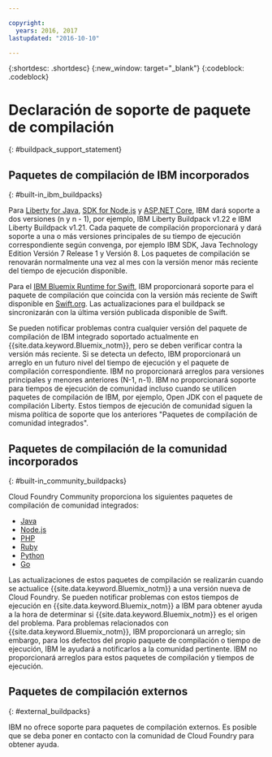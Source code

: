 ```yaml
---

copyright:
  years: 2016, 2017
lastupdated: "2016-10-10"

---
```


{:shortdesc: .shortdesc}
{:new_window: target="_blank"}
{:codeblock: .codeblock}

# Declaración de soporte de paquete de compilación
{: #buildpack_support_statement}


## Paquetes de compilación de IBM incorporados
{: #built-in_ibm_buildpacks}

Para [Liberty for Java](/docs/runtimes/liberty/index.html), [SDK for Node.js](/docs/runtimes/nodejs/index.html) y [ASP.NET Core](/docs/runtimes/dotnet/index.html), IBM dará soporte a dos versiones (n y n - 1), por ejemplo, IBM Liberty Buildpack v1.22 e IBM Liberty Buildpack v1.21. Cada paquete de compilación proporcionará y dará soporte a una o más versiones principales de su tiempo de ejecución correspondiente según convenga, por ejemplo IBM SDK, Java Technology Edition Versión 7 Release 1 y Versión 8. Los paquetes de compilación se renovarán normalmente una vez al mes con la versión menor más reciente del tiempo de ejecución disponible.

Para el [IBM Bluemix Runtime for Swift](/docs/runtimes/swift/index.html), IBM proporcionará soporte para el paquete de compilación que coincida con la versión más reciente de Swift disponible en [Swift.org](http://swift.org). Las actualizaciones para el buildpack se sincronizarán con la última versión publicada disponible de Swift.

Se pueden notificar problemas contra cualquier versión del paquete de compilación de IBM integrado soportado actualmente en {{site.data.keyword.Bluemix_notm}}, pero se deben verificar contra la versión más reciente. Si se detecta un defecto, IBM proporcionará un arreglo en un futuro nivel del tiempo de ejecución y el paquete de compilación correspondiente. IBM no proporcionará arreglos para versiones principales y menores anteriores (N-1, n-1). IBM no proporcionará soporte para tiempos de ejecución de comunidad incluso cuando se utilicen paquetes de compilación de IBM, por ejemplo, Open JDK con el paquete de compilación Liberty. Estos tiempos de ejecución de comunidad siguen la misma política de soporte que los anteriores "Paquetes de compilación de comunidad integrados".

## Paquetes de compilación de la comunidad incorporados
{: #built-in_community_buildpacks}

Cloud Foundry Community proporciona los siguientes paquetes de compilación de comunidad integrados:

* [Java](/docs/runtimes/tomcat/index.html)
* [Node.js](https://github.com/cloudfoundry/nodejs-buildpack)
* [PHP](/docs/runtimes/php/index.html)
* [Ruby](/docs/runtimes/ruby/index.html)
* [Python](/docs/runtimes/python/index.html)
* [Go](/docs/runtimes/go/index.html)

Las actualizaciones de estos paquetes de compilación se realizarán cuando se actualice {{site.data.keyword.Bluemix_notm}} a una versión nueva de Cloud Foundry. Se pueden notificar problemas con estos tiempos de ejecución en {{site.data.keyword.Bluemix_notm}} a IBM para obtener ayuda a la hora de determinar si {{site.data.keyword.Bluemix_notm}} es el origen del problema. Para problemas relacionados con {{site.data.keyword.Bluemix_notm}}, IBM proporcionará un arreglo; sin embargo, para los defectos del propio paquete de compilación o tiempo de ejecución, IBM le ayudará a notificarlos a la comunidad pertinente. IBM no proporcionará arreglos para estos paquetes de compilación y tiempos de ejecución.

## Paquetes de compilación externos
{: #external_buildpacks}


IBM no ofrece soporte para paquetes de compilación externos. Es posible que se deba poner en contacto con la comunidad de Cloud Foundry para obtener ayuda.
